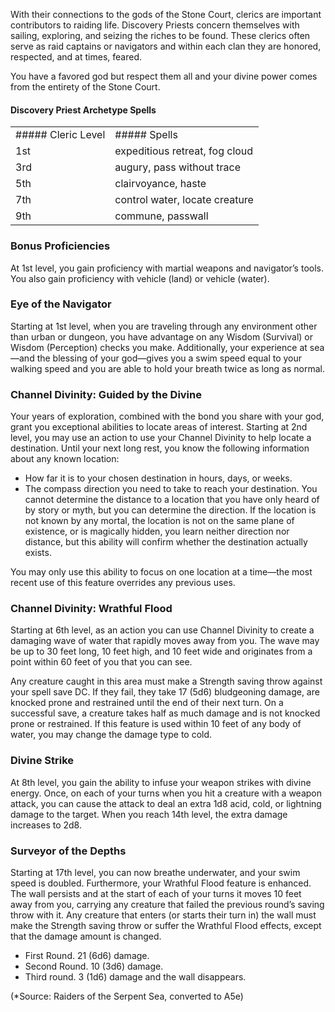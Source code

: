 With their connections to the gods of the Stone Court, clerics are important contributors to raiding life. Discovery Priests concern themselves with sailing, exploring, and seizing the riches to be found. These clerics often serve as raid captains or navigators and within each clan they are honored, respected, and at times, feared. 

You have a favored god but respect them all and your divine power comes from the entirety of the Stone Court.
#### Discovery Priest Archetype Spells

|                    |                                |
| ------------------ | ------------------------------ |
| ##### Cleric Level | ##### Spells                   |
| 1st                | expeditious retreat, fog cloud |
| 3rd                | augury, pass without trace     |
| 5th                | clairvoyance, haste            |
| 7th                | control water, locate creature |
| 9th                | commune, passwall              |

### Bonus Proficiencies
At 1st level, you gain proficiency with martial weapons and navigator’s tools. You also gain proficiency with vehicle (land) or vehicle (water).

### Eye of the Navigator
Starting at 1st level, when you are traveling through any environment other than urban or dungeon, you have advantage on any Wisdom (Survival) or Wisdom (Perception) checks you make. Additionally, your experience at sea—and the blessing of your god—gives you a swim speed equal to your walking speed and you are able to hold your breath twice as long as normal.  

### Channel Divinity: Guided by the Divine
Your years of exploration, combined with the bond you share with your god, grant you exceptional abilities to locate areas of interest. Starting at 2nd level, you may use an action to use your Channel Divinity to help locate a destination. Until your next long rest, you know the following information about any known location:
- How far it is to your chosen destination in hours, days, or weeks.
- The compass direction you need to take to reach your destination.
You cannot determine the distance to a location that you have only heard of by story or myth, but you can determine the direction. If the location is not known by any mortal, the location is not on the same plane of existence, or is magically hidden, you learn neither direction nor distance, but this ability will confirm whether the destination actually exists.

You may only use this ability to focus on one location at a time—the most recent use of this feature overrides any previous uses.

### Channel Divinity: Wrathful Flood
Starting at 6th level, as an action you can use Channel Divinity to create a damaging wave of water that rapidly moves away from you. The wave may be up to 30 feet long, 10 feet high, and 10 feet wide and originates from a point within 60 feet of you that you can see.

Any creature caught in this area must make a Strength saving throw against your spell save DC. If they fail, they take 17 (5d6) bludgeoning damage, are knocked prone and restrained until the end of their next turn. On a successful save, a creature takes half as much damage and is not knocked prone or restrained. If this feature is used within 10 feet of any body of water, you may change the damage type to cold.

### Divine Strike
At 8th level, you gain the ability to infuse your weapon strikes with divine energy. Once, on each of your turns when you hit a creature with a weapon attack, you can cause the attack to deal an extra 1d8 acid, cold, or lightning damage to the target. When you reach 14th level, the extra damage increases to 2d8.

### Surveyor of the Depths
Starting at 17th level, you can now breathe underwater, and your swim speed is doubled. Furthermore, your Wrathful Flood feature is enhanced. The wall persists and at the start of each of your turns it moves 10 feet away from you, carrying any creature that failed the previous round’s saving throw with it. Any creature that enters (or starts their turn in) the wall must make the Strength saving throw or suffer the Wrathful Flood effects, except that the damage amount is changed.
- First Round. 21 (6d6) damage.
- Second Round. 10 (3d6) damage.
- Third round. 3 (1d6) damage and the wall disappears.

(*Source: Raiders of the Serpent Sea, converted to A5e)